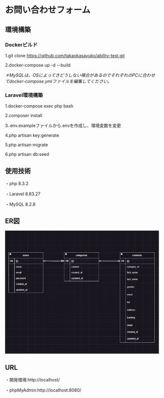 # お問い合わせフォーム

## 環境構築

### Dockerビルド
1.git clone https://github.com/takaokasayuko/ability-test.git

2.docker-compose up -d --build

*＊MySQLは、OSによってきどうしない場合があるのでそれぞれのPCに合わせてdocker-compose.ymlファイルを編集してください。*

### Laravel環境構築
1.docker-compose exec php bash

2.composer install

3..env.exampleファイルから.envを作成し、環境変数を変更

4.php artisan key:generate

5.php artisan migrate

6.php artisan db:seed

## 使用技術
・php 8.3.2

・Laravel 8.83.27

・MySQL 8.2.8

## ER図
![ER図](ER.png)

## URL
・開発環境:http://localhost/

・phpMyAdmin:http://localhost:8080/
